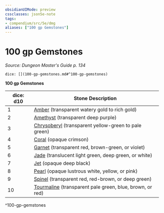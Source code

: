 ```yaml
---
obsidianUIMode: preview
cssclasses: json5e-note
tags:
- compendium/src/5e/dmg
aliases: ["100 gp Gemstones"]
---
```

# 100 gp Gemstones
*Source: Dungeon Master's Guide p. 134* 

`dice: [](100-gp-gemstones.md#^100-gp-gemstones)`

**100 gp Gemstones**

| dice: d10 | Stone Description |
|-----------|-------------------|
| 1 | [Amber](4-Resources/Compendium/items/amber.md) (transparent watery gold to rich gold) |
| 2 | [Amethyst](4-Resources/Compendium/items/amethyst.md) (transparent deep purple) |
| 3 | [Chrysoberyl](4-Resources/Compendium/items/chrysoberyl.md) (transparent yellow-green to pale green) |
| 4 | [Coral](4-Resources/Compendium/items/coral.md) (opaque crimson) |
| 5 | [Garnet](4-Resources/Compendium/items/garnet.md) (transparent red, brown-green, or violet) |
| 6 | [Jade](4-Resources/Compendium/items/jade.md) (translucent light green, deep green, or white) |
| 7 | [Jet](4-Resources/Compendium/items/jet.md) (opaque deep black) |
| 8 | [Pearl](4-Resources/Compendium/items/pearl.md) (opaque lustrous white, yellow, or pink) |
| 9 | [Spinel](4-Resources/Compendium/items/spinel.md) (transparent red, red-brown, or deep green) |
| 10 | [Tourmaline](4-Resources/Compendium/items/tourmaline.md) (transparent pale green, blue, brown, or red) |
^100-gp-gemstones